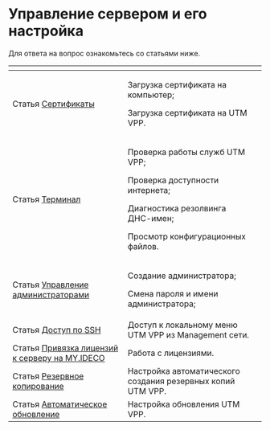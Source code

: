# Управление сервером и его настройка

Для ответа на вопрос ознакомьтесь со статьями ниже.

<table data-view="cards"><thead><tr><th></th><th></th><th></th></tr></thead><tbody><tr><td>Статья <a href="certificates.md">Cертификаты</a></td><td><p>Загрузка сертификата на компьютер;</p><p>Загрузка сертификата на UTM VPP.</p></td><td></td></tr><tr><td>Статья <a href="terminal.md">Терминал</a></td><td><p>Проверка работы служб UTM VPP;</p><p>Проверка доступности интернета;</p><p>Диагностика резолвинга ДНС-имен;</p><p>Просмотр конфигурационных файлов.</p></td><td></td></tr><tr><td>Статья <a href="management-admins.md">Управление администраторами</a></td><td><p>Создание администратора;</p><p>Смена пароля и имени администратора;</p></td><td></td></tr><tr><td>Статья <a href="SSH-access.md">Доступ по SSH</a></td><td>Доступ к локальному меню UTM VPP из Management сети.</td><td></td></tr><tr><td>Статья <a href="binding-license.md">Привязка лицензий к серверу на MY.IDECO</a></td><td>Работа с лицензиями.</td><td></td></tr><tr><td>Статья <a href="backup.md">Резервное копирование</a></td><td>Настройка автоматического создания резервных копий UTM VPP.</td><td></td></tr><tr><td>Статья <a href="server-update.md">Автоматическое обновление</a></td><td>Настройка обновления UTM VPP. </td><td></td></tr></tbody></table>


